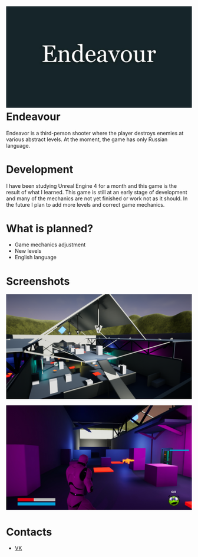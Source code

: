 ![alt text](https://github.com/Enforker/Endeavour/blob/master/Screenshots/Name.jpg)
Endeavour
=====================

Endeavor is a third-person shooter where the player destroys enemies at various abstract levels. At the moment, the game has only Russian language.

Development
=====================

I have been studying Unreal Engine 4 for a month and this game is the result of what I learned. This game is still at an early stage of development and many of the mechanics are not yet finished or work not as it should. In the future I plan to add more levels and correct game mechanics.

What is planned?
=====================

* Game mechanics adjustment
* New levels
* English language

Screenshots
=====================

![alt text](https://github.com/Enforker/Endeavour/blob/master/Screenshots/1.png)

![alt text](https://github.com/Enforker/Endeavour/blob/master/Screenshots/2.jpg)

Contacts
=====================

* [VK](https://vk.com/enforker)
